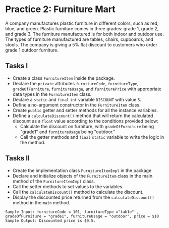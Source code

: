 # Practice 2: Furniture Mart

A company manufactures plastic furniture in different colors, such as red, blue, and green. Plastic furniture comes in three grades: grade 1, grade 2, and grade 3. The furniture manufactured is for both indoor and outdoor use.\
The types of furniture manufactured are tables, chairs, cupboards, and stools. The company is giving a 5% flat discount to customers who order grade 1 outdoor furniture.

## Tasks I

- Create a class `FurnitureItem` inside the package.
- Declare the `private` attributes `furnitureCode`, `furnitureType`, `gradeOfFurniture`, `furnitureUsage`, and `furniturePrice` with appropriate data types in the `FurnitureItem` class.
- Declare a `static` and `final` `int` variable `DISCOUNT` with value `5`.
- Define a no-argument constructor in the `FurnitureItem` class.
- Create `public` getter and setter methods for all the instance variables.
- Define a `calculateDiscount()` method that will return the calculated discount as a `float` value according to the conditions provided below:
  - Calculate the discount on furniture, with `gradeOfFurniture` being "grade1" and `furnitureUsage` being "outdoor."
  - Call the getter methods and `final` `static` variable to write the logic in the method.

## Tasks II

- Create the implementation class `FurnitureItemImpl` in the package
- Declare and initialize objects of the `FurnitureItem` class in the main method of the `FurnitureItemImpl` class.
- Call the setter methods to set values to the variables.
- Call the `calculateDiscount()` method to calculate the discount.
- Display the discounted price returned from the `calculateDiscount()` method in the `main` method.

```text
Sample Input: furnitureCode = 101, furnitureType ="tab1e" , gradeOfFurniture = "grade1", furnitureUsage = "outdoor", price = $10
Sample Output: Discounted price is $9.5.
```
